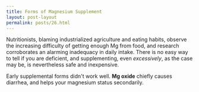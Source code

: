 ```yaml
---
title: Forms of Magnesium Supplement
layout: post-layout
permalink: posts/26.html
---
```


Nutritionists, blaming industrialized agriculture and eating habits, observe the increasing difficulty of getting enough <span class="sc">M</span>g from food, and research corroborates an alarming inadequacy in daily intake. There is no easy way to tell if you are deficient, and supplementing, even *excessively*, as the case may be, is nevertheless safe and inexpensive.

Early supplemental forms didn't work well. **<span class="sc">M</span>g oxide** chiefly causes diarrhea, and helps your magnesium status secondarily.